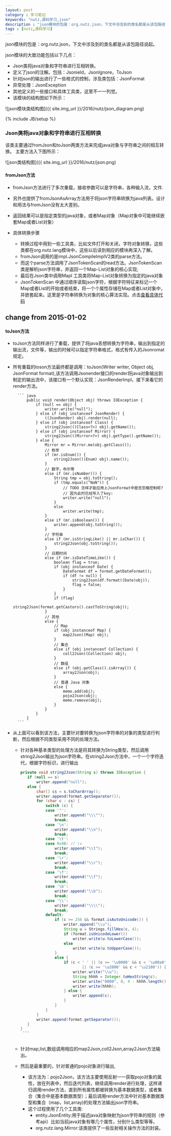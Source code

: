 ```yaml
---
layout: post
category : 学习笔记 
keywords: "nutz,源码学习,json"
description : "json模块的包是：org.nutz.json，下文中涉及到的类名都是从该包路径说起"
tags : [nutz,源码学习]
---
```


json模块的包是：org.nutz.json，下文中涉及到的类名都是从该包路径说起。

json模块的大致功能包括以下几点：

- Json类将java对象和字符串进行互相转换。
- 定义了json的注解。包括：Jsonield，JsonIgnore，ToJson
- 针对json的输出进行了一些格式的控制，涉及类包括：JsonFormat
- 异常处理：JsonException
- 其他定义的一些接口和具体工具类，这里不一一列觉。
- 该模块的结构图如下所示：

![json模块类结构图]({{ site.img_url }}/2016/nutz/json_diagram.png)

<!--break-->

{% include JB/setup %}

### Json类将java对象和字符串进行互相转换

该类主要通过fromJson和toJson两类方法来完成java对象与字符串之间的相互转换。
主要方法入下图所示：

![json类结构图]({{ site.img_url }}/2016/nutz/json.png)

#### fromJson方法
- fromJson方法进行了多次重载，接收参数可以是字符串，各种输入流，文件.
- 另外也提供了fromJsonAsArray方法用于将json字符串转换为java列表。设计和用法与fromJson没有太大差别。
- 返回结果可以是指定类型的java对象，或者Map对象（Map对象中可能继续嵌套Map或者List对象）
- 具体转换步骤

    - 转换过程中用到一些工具类，比如文件打开和关闭，字符对象转换，这些类都在org.nutz.lang模块中，这些以后读到相应的模块再深入了解。
    - fromJson调用的是impl.JsonCompileImplV2类的parse方法。
    - 而这个parse方法调用了JsonTokenScan的read方法。JsonTokenScan 类是解析json字符串，并返回一个Map-List对象的核心实现;
    - 最后在Json类中调用Mapl  工具类将Map-List对象转换为指定的java对象 
    - JsonTokenScan 中通过顺序读取json字符，根据字符特征来标记一个Map或者List的开始或者结束，将一个个属性存储在Map或者List对象中，并嵌套起来。这里是字符串转换为对象的核心算法实现。点击[查看具体代码](https://github.com/nutzam/nutz/blob/master/src/org/nutz/json/impl/JsonCompileImplV2.java)
## change from 2015-01-02

#### toJson方法

- toJson方法同样进行了重载，提供了将java丢想转换为字符串，输出到指定的输出流，文件等，输出的时候可以指定字符串格式，格式有传入的Jsonromat规定。
- 所有重载的toson方法最终都是调用：toJson(Writer writer, Object obj, JsonFormat format),该方法调用Jsonender接口的render将java对象输出到制定的输出流中，该接口有一个默认实现：JsonRenderImpl，接下来看它的render方法。

        ``` java
            public void render(Object obj) throws IOException {
                if (null == obj) {
                    writer.write("null");
                } else if (obj instanceof JsonRender) {
                    ((JsonRender) obj).render(null);
                } else if (obj instanceof Class) {
                    string2Json(((Class<?>) obj).getName());
                } else if (obj instanceof Mirror) {
                    string2Json(((Mirror<?>) obj).getType().getName());
                } else {
                    Mirror mr = Mirror.me(obj.getClass());
                    // 枚举
                    if (mr.isEnum()) {
                        string2Json(((Enum) obj).name());
                    }
                    // 数字，布尔等
                    else if (mr.isNumber()) {
                        String tmp = obj.toString();
                        if (tmp.equals("NaN")) {
                            // TODO 怎样才能应用上JsonFormat中是否忽略控制呢?
                            // 因为此时已经写入了key:
                            writer.write("null");
                        }
                        else
                            writer.write(tmp);
                    }
                    else if (mr.isBoolean()) {
                        writer.append(obj.toString());
                    }
                    // 字符串
                    else if (mr.isStringLike() || mr.isChar()) {
                        string2Json(obj.toString());
                    }
                    // 日期时间
                    else if (mr.isDateTimeLike()) {
                        boolean flag = true;
                        if (obj instanceof Date) {
                            DateFormat df = format.getDateFormat();
                            if (df != null) {
                                string2Json(df.format((Date)obj));
                                flag = false;
                            }
                        }
                        if (flag)
                            string2Json(format.getCastors().castToString(obj));
                    }
                    // 其他
                    else {
                        // Map
                        if (obj instanceof Map) {
                            map2Json((Map) obj);
                        }
                        // 集合
                        else if (obj instanceof Collection) {
                            coll2Json((Collection) obj);
                        }
                        // 数组
                        else if (obj.getClass().isArray()) {
                            array2Json(obj);
                        }
                        // 普通 Java 对象
                        else {
                            memo.add(obj);
                            pojo2Json(obj);
                            memo.remove(obj);
                        }
                    }
                }
            }
        ```
- 从上面可以看到该方法，主要针对要转换为json字符串的对象的类型进行判断，然后根据不同类型采用不同的处理方法。
    - 针对各种基本类型的处理方法是将其转换为String类型，然后调用string2Json输出为json字符串。在string2Json方法中，一个一个字符迭代，根据字符标识，进行输出
    
         ``` java       
        private void string2Json(String s) throws IOException {
            if (null == s)
                writer.append("null");
            else {
                char[] cs = s.toCharArray();
                writer.append(format.getSeparator());
                for (char c : cs) {
                    switch (c) {
                    case '"':
                        writer.append("\\\"");
                        break;
                    case '\n':
                        writer.append("\\n");
                        break;
                    case '\t':
                    case 0x0B: // \v
                        writer.append("\\t");
                        break;
                    case '\r':
                        writer.append("\\r");
                        break;
                    case '\f':
                        writer.append("\\f");
                        break;
                    case '\b':
                        writer.append("\\b");
                        break;
                    case '\\':
                        writer.append("\\\\");
                        break;
                    default:
                        if (c >= 256 && format.isAutoUnicode()) {
                            writer.append("\\u");
                            String u = Strings.fillHex(c, 4);
                            if (format.isUnicodeLower())
                                writer.write(u.toLowerCase());
                            else
                                writer.write(u.toUpperCase());
                        }
                        else {
                            if (c < ' ' || (c >= '\u0080' && c < '\u00a0')
                                    || (c >= '\u2000' && c < '\u2100')) {
                                writer.write("\\u");
                                String hhhh = Integer.toHexString(c);
                                writer.write("0000", 0, 4 - hhhh.length());
                                writer.write(hhhh);
                            } else {
                                writer.append(c);
                            }
                        }
                    }
                }
                writer.append(format.getSeparator());
            }
        }
          ```
            
    - 针对map,list,数组调用相应的map2Json,coll2Json,array2Json方法输出。
    - 然后是最重要的，针对普通的pojo对象进行输出,
        - 该方法为：pojo2Json，该方法主要使用反射一一获取pojo对象的属性，放在列表中，然后迭代列表，继续调用render进行处理，这样递归调用render方法，直到所有属性都被转换为基本数据类型，或者集合（集合中是基本数据类型）；最后调用render方法中针对基本数据类型和集合（map，list,array)的处理方法输出json字符串。
        - 这个过程使用了几个工具类:
            - entity.JsonEntity:用于描述java对象映射为json字符串的规则（参考api）比如当前java对象有哪几个属性，分别什么类型等等。
            - org.nutz.lang.Mirror:该类提供了一些反射相关操作方法的封装。